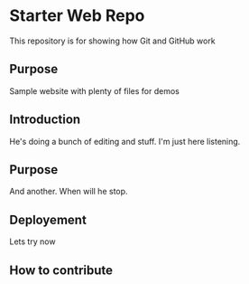# Starter Web Repo

This repository is for showing how Git and GitHub work

## Purpose

Sample website with plenty of files for demos

## Introduction
He's doing a bunch of editing and stuff. I'm just here listening.

## Purpose
And another. When will he stop.

## Deployement
Lets try now

## How to contribute